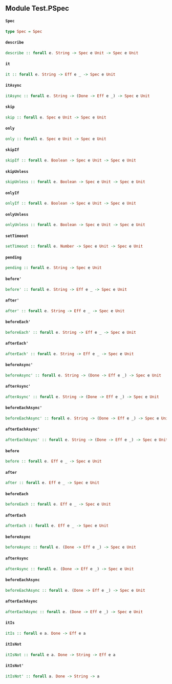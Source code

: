 ## Module Test.PSpec

#### `Spec`

``` purescript
type Spec = Spec
```

#### `describe`

``` purescript
describe :: forall e. String -> Spec e Unit -> Spec e Unit
```

#### `it`

``` purescript
it :: forall e. String -> Eff e _ -> Spec e Unit
```

#### `itAsync`

``` purescript
itAsync :: forall e. String -> (Done -> Eff e _) -> Spec e Unit
```

#### `skip`

``` purescript
skip :: forall e. Spec e Unit -> Spec e Unit
```

#### `only`

``` purescript
only :: forall e. Spec e Unit -> Spec e Unit
```

#### `skipIf`

``` purescript
skipIf :: forall e. Boolean -> Spec e Unit -> Spec e Unit
```

#### `skipUnless`

``` purescript
skipUnless :: forall e. Boolean -> Spec e Unit -> Spec e Unit
```

#### `onlyIf`

``` purescript
onlyIf :: forall e. Boolean -> Spec e Unit -> Spec e Unit
```

#### `onlyUnless`

``` purescript
onlyUnless :: forall e. Boolean -> Spec e Unit -> Spec e Unit
```

#### `setTimeout`

``` purescript
setTimeout :: forall e. Number -> Spec e Unit -> Spec e Unit
```

#### `pending`

``` purescript
pending :: forall e. String -> Spec e Unit
```

#### `before'`

``` purescript
before' :: forall e. String -> Eff e _ -> Spec e Unit
```

#### `after'`

``` purescript
after' :: forall e. String -> Eff e _ -> Spec e Unit
```

#### `beforeEach'`

``` purescript
beforeEach' :: forall e. String -> Eff e _ -> Spec e Unit
```

#### `afterEach'`

``` purescript
afterEach' :: forall e. String -> Eff e _ -> Spec e Unit
```

#### `beforeAsync'`

``` purescript
beforeAsync' :: forall e. String -> (Done -> Eff e _) -> Spec e Unit
```

#### `afterAsync'`

``` purescript
afterAsync' :: forall e. String -> (Done -> Eff e _) -> Spec e Unit
```

#### `beforeEachAsync'`

``` purescript
beforeEachAsync' :: forall e. String -> (Done -> Eff e _) -> Spec e Unit
```

#### `afterEachAsync'`

``` purescript
afterEachAsync' :: forall e. String -> (Done -> Eff e _) -> Spec e Unit
```

#### `before`

``` purescript
before :: forall e. Eff e _ -> Spec e Unit
```

#### `after`

``` purescript
after :: forall e. Eff e _ -> Spec e Unit
```

#### `beforeEach`

``` purescript
beforeEach :: forall e. Eff e _ -> Spec e Unit
```

#### `afterEach`

``` purescript
afterEach :: forall e. Eff e _ -> Spec e Unit
```

#### `beforeAsync`

``` purescript
beforeAsync :: forall e. (Done -> Eff e _) -> Spec e Unit
```

#### `afterAsync`

``` purescript
afterAsync :: forall e. (Done -> Eff e _) -> Spec e Unit
```

#### `beforeEachAsync`

``` purescript
beforeEachAsync :: forall e. (Done -> Eff e _) -> Spec e Unit
```

#### `afterEachAsync`

``` purescript
afterEachAsync :: forall e. (Done -> Eff e _) -> Spec e Unit
```

#### `itIs`

``` purescript
itIs :: forall e a. Done -> Eff e a
```

#### `itIsNot`

``` purescript
itIsNot :: forall e a. Done -> String -> Eff e a
```

#### `itIsNot'`

``` purescript
itIsNot' :: forall a. Done -> String -> a
```




